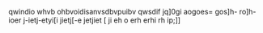 qwindio whvb ohbvoidisanvsdbvpuibv qwsdif jq]0gi
aogoes=
gos]h-
ro]h-ioer
j-ietj-etyi[i
jietj[-e
jetjiet
[ ji
eh o
erh
erhi 
rh ip;]]